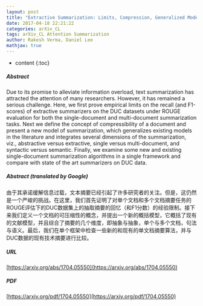 ```yaml
---
layout: post
title: "Extractive Summarization: Limits, Compression, Generalized Model and Heuristics"
date: 2017-04-18 22:21:22
categories: arXiv_CL
tags: arXiv_CL Attention Summarization
author: Rakesh Verma, Daniel Lee
mathjax: true
---
```


* content
{:toc}

##### Abstract
Due to its promise to alleviate information overload, text summarization has attracted the attention of many researchers. However, it has remained a serious challenge. Here, we first prove empirical limits on the recall (and F1-scores) of extractive summarizers on the DUC datasets under ROUGE evaluation for both the single-document and multi-document summarization tasks. Next we define the concept of compressibility of a document and present a new model of summarization, which generalizes existing models in the literature and integrates several dimensions of the summarization, viz., abstractive versus extractive, single versus multi-document, and syntactic versus semantic. Finally, we examine some new and existing single-document summarization algorithms in a single framework and compare with state of the art summarizers on DUC data.

##### Abstract (translated by Google)
由于其承诺缓解信息过载，文本摘要已经引起了许多研究者的关注。但是，这仍然是一个严峻的挑战。在这里，我们首先证明了对单个文档和多个文档摘要任务的ROUGE评估下的DUC数据集上的抽取摘要的回忆（和F1分数）的经验限制。接下来我们定义一个文档的可压缩性的概念，并提出一个新的概括模型，它概括了现有的文献模型，并且综合了摘要的几个维度，即抽象与抽象，单个与多个文档，句法与语义。最后，我们在单个框架中检查一些新的和现有的单文档摘要算法，并与DUC数据的现有技术摘要进行比较。

##### URL
[https://arxiv.org/abs/1704.05550](https://arxiv.org/abs/1704.05550)

##### PDF
[https://arxiv.org/pdf/1704.05550](https://arxiv.org/pdf/1704.05550)

